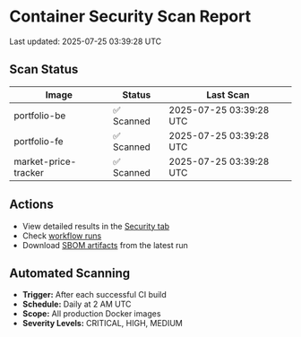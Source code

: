 # Container Security Scan Report

Last updated: 2025-07-25 03:39:28 UTC

## Scan Status

| Image | Status | Last Scan |
|-------|--------|-----------|
| portfolio-be | ✅ Scanned | 2025-07-25 03:39:28 UTC |
| portfolio-fe | ✅ Scanned | 2025-07-25 03:39:28 UTC |
| market-price-tracker | ✅ Scanned | 2025-07-25 03:39:28 UTC |

## Actions

- View detailed results in the [Security tab](https://github.com/ktenman/portfolio/security/code-scanning)
- Check [workflow runs](https://github.com/ktenman/portfolio/actions/workflows/trivy-scan.yml)
- Download [SBOM artifacts](https://github.com/ktenman/portfolio/actions/workflows/trivy-scan.yml) from the latest run

## Automated Scanning

- **Trigger:** After each successful CI build
- **Schedule:** Daily at 2 AM UTC
- **Scope:** All production Docker images
- **Severity Levels:** CRITICAL, HIGH, MEDIUM


